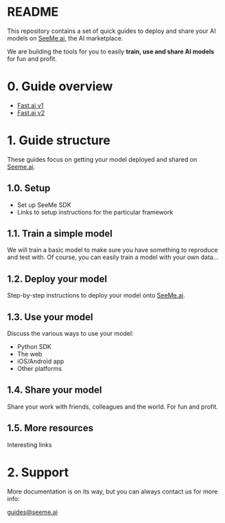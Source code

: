 # README #

This repository contains a set of quick guides to deploy and share your AI models on [SeeMe.ai](https://seeme.ai), the AI marketplace.

We are building the tools for you to easily **train, use and share AI models** for fun and profit.

# 0. Guide overview

* [Fast.ai v1](https://github.com/zerotosingularity/seeme-quick-guides/blob/master/seeme-quick-guide-fastai-v1.ipynb)
* [Fast.ai v2](https://github.com/zerotosingularity/seeme-quick-guides/blob/master/seeme-quick-guide-fastai-v2.ipynb)

# 1. Guide structure #

These guides focus on getting your model deployed and shared on [Seeme.ai](https://seeme.ai).

## 1.0. Setup ##

* Set up SeeMe SDK
* Links to setup instructions for the particular framework

## 1.1. Train a simple model  ##

We will train a basic model to make sure you have something to reproduce and test with. Of course, you can easily train a model with your own data...

## 1.2. Deploy your model ##

Step-by-step instructions to deploy your model onto [SeeMe.ai](https://seeme.ai).

## 1.3. Use your model ##

Discuss the various ways to use your model:

- Python SDK
- The web
- iOS/Android app
- Other platforms

## 1.4. Share your model ##

Share your work with friends, colleagues and the world. For fun and profit.

## 1.5. More resources ##

Interesting links 

# 2. Support #

More documentation is on its way, but you can always contact us for more info:

[guides@seeme.ai](mailto:guides@seeme.ai)
